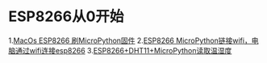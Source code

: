 # ESP8266从0开始
1.[MacOs ESP8266 刷MicroPython固件](https://juejin.cn/post/6997956382917918727)
2.[ESP8266 MicroPython链接wifi，电脑通过wifi连接esp8266](https://juejin.cn/post/6997983973045436453)
3.[ESP8266+DHT11+MicroPython读取温湿度](https://juejin.cn/post/6998085923359424548)
